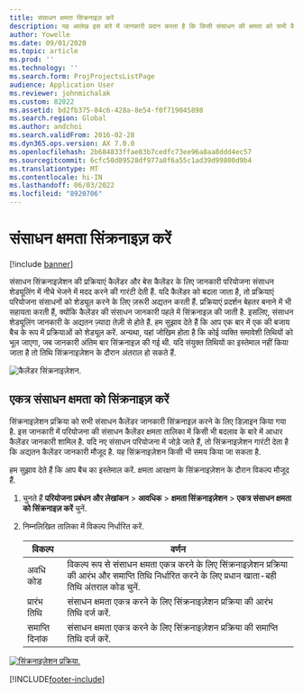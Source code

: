```yaml
---
title: संसाधन क्षमता सिंक्रनाइज़ करें
description: यह आलेख इस बारे में जानकारी प्रदान करता है कि किसी संसाधन की क्षमता को सभी कैलेंडर और प्रोजेक्ट में कैसे सिंक्रनाइज़ किया जाए।
author: Yowelle
ms.date: 09/01/2020
ms.topic: article
ms.prod: ''
ms.technology: ''
ms.search.form: ProjProjectsListPage
audience: Application User
ms.reviewer: johnmichalak
ms.custom: 82022
ms.assetid: bd2fb375-84c6-428a-8e54-f0f719045898
ms.search.region: Global
ms.author: andchoi
ms.search.validFrom: 2016-02-28
ms.dyn365.ops.version: AX 7.0.0
ms.openlocfilehash: 2b684833ffae83b7cedfc73ee96a8aa8ddd4ec57
ms.sourcegitcommit: 6cfc50d89528df977a8f6a55c1ad39d99800d9b4
ms.translationtype: MT
ms.contentlocale: hi-IN
ms.lasthandoff: 06/03/2022
ms.locfileid: "8920706"
---
```

# <a name="synchronize-resource-capacity"></a>संसाधन क्षमता सिंक्रनाइज़ करें

[!include [banner](../includes/banner.md)]

संसाधन सिंक्रनाइज़ेशन की प्रक्रियाएं कैलेंडर और बेस कैलेंडर के लिए जानकारी परियोजना संसाधन शेड्यूलिंग में नीचे भेजने में मदद करने की गारंटी देती हैं. यदि कैलेंडर को बदला जाता है, तो प्रक्रियाएं परियोजना संसाधनों को शेड्यूल करने के लिए ज़रूरी अद्यतन करती हैं. प्रक्रियाएं प्रदर्शन बेहतर बनाने में भी सहायता करती हैं, क्योंकि कैलेंडर की संसाधन जानकारी पहले में सिंक्रनाइज़ की जाती है. इसलिए, संसाधन शेड्यूलिंग जानकारी के अद्यतन ज़्यादा तेज़ी से होते हैं. हम सुझाव देते हैं कि आप एक बार में एक की बजाय बैच के रूप में प्रक्रियाओं को शेड्यूल करें. अन्यथा, यहां जोखिम होता है कि कोई व्यक्ति समावेशी तिथियों को भूल जाएगा, जब जानकारी अंतिम बार सिंक्रनाइज़ की गई थी. यदि संयुक्त तिथियों का इस्तेमाल नहीं किया जाता है तो तिथि सिंक्रनाइज़ेशन के दौरान अंतराल हो सकते हैं.

![कैलेंडर सिंक्रनाइज़ेशन.](./media/projectresourcing04-1024x471.jpg)

## <a name="synchronize-resource-capacity-roll-ups"></a>एकत्र संसाधन क्षमता को सिंक्रनाइज़ करें

सिंक्रनाइज़ेशन प्रक्रिया को सभी संसाधन कैलेंडर जानकारी सिंक्रनाइज़ करने के लिए डिज़ाइन किया गया है. इस जानकारी में परियोजना की संसाधन कैलेंडर क्षमता तालिका में किसी भी बदलाव के बारे में आधार कैलेंडर जानकारी शामिल है. यदि नए संसाधन परियोजना में जोड़े जाते हैं, तो सिंक्रनाइज़ेशन गारंटी देता है कि अद्यतन कैलेंडर जानकारी मौजूद है. यह सिंक्रनाइज़ेशन किसी भी समय किया जा सकता है.

हम सुझाव देते हैं कि आप बैच का इस्तेमाल करें. क्षमता आरक्षण के सिंक्रनाइज़ेशन के दौरान विकल्प मौजूद हैं.

1. चुनते हैं **परियोजना प्रबंधन और लेखांकन** &gt; **आवधिक** &gt; **क्षमता सिंक्रनाइज़ेशन** &gt; **एकत्र संसाधन क्षमता को सिंक्रनाइज़ करें** चुनें.
2. निम्नलिखित तालिका में विकल्प निर्धारित करें.

    | विकल्प      | वर्णन |
    |-------------|-------------|
    | अवधि कोड | विकल्प रूप से संसाधन क्षमता एकत्र करने के लिए सिंक्रनाइज़ेशन प्रक्रिया की आरंभ और समाप्ति तिथि निर्धारित करने के लिए प्रधान खाता-बही तिथि अंतराल कोड चुनें. |
    | प्रारंभ तिथि  | संसाधन क्षमता एकत्र करने के लिए सिंक्रनाइज़ेशन प्रक्रिया की आरंभ तिथि दर्ज करें. |
    | समाप्ति दिनांक    | संसाधन क्षमता एकत्र करने के लिए सिंक्रनाइज़ेशन प्रक्रिया की समाप्ति तिथि दर्ज करें. |

[![सिंक्रनाइज़ेशन प्रक्रिया.](./media/projectresourcing09.jpg)](./media/projectresourcing09.jpg)


[!INCLUDE[footer-include](../includes/footer-banner.md)]